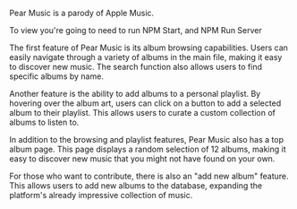 

Pear Music is a parody of Apple Music. 

To view you're going to need to run NPM Start, and NPM Run Server

The first feature of Pear Music is its album browsing capabilities. Users can easily navigate through a variety of albums in the main file, making it easy to discover new music. The search function also allows users to find specific albums by name.

Another feature is the ability to add albums to a personal playlist. By hovering over the album art, users can click on a button to add a selected album to their playlist. This allows users to curate a custom collection of albums to listen to. 

In addition to the browsing and playlist features, Pear Music also has a top album page. This page displays a random selection of 12 albums, making it easy to discover new music that you might not have found on your own. 

For those who want to contribute, there is also an "add new album" feature. This allows users to add new albums to the database, expanding the platform's already impressive collection of music.

